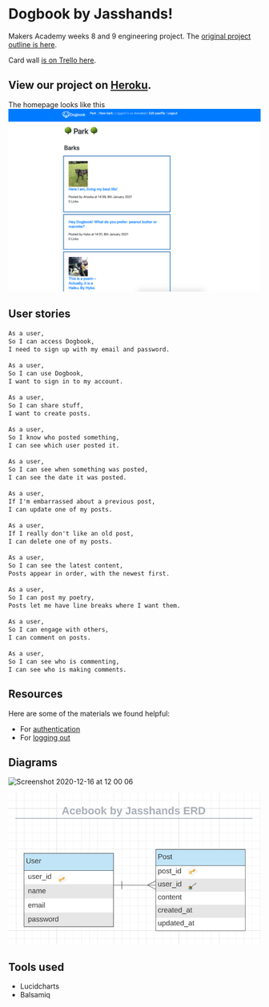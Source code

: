# Dogbook by Jasshands!

Makers Academy weeks 8 and 9 engineering project. The [original project outline is here](https://github.com/makersacademy/course/tree/master/engineering_projects/rails).

Card wall [is on Trello here](https://trello.com/b/56RoJ3Aw/acebook-jasshands).

<!-- ## Project process
[CONTRIBUTING.md](CONTRIBUTING.md) -->

## View our project on [Heroku](https://stark-badlands-89046.herokuapp.com/).

The homepage looks like this
![homepage screenshot](app/assets/images/homepage-screenshot.png)

## User stories

```
As a user,
So I can access Dogbook,
I need to sign up with my email and password.

As a user,
So I can use Dogbook,
I want to sign in to my account.

As a user,
So I can share stuff,
I want to create posts.

As a user,
So I know who posted something,
I can see which user posted it.

As a user,
So I can see when something was posted,
I can see the date it was posted.

As a user,
If I'm embarrassed about a previous post,
I can update one of my posts.

As a user,
If I really don't like an old post,
I can delete one of my posts.

As a user,
So I can see the latest content,
Posts appear in order, with the newest first.

As a user,
So I can post my poetry,
Posts let me have line breaks where I want them.

As a user,
So I can engage with others,
I can comment on posts.

As a user,
So I can see who is commenting,
I can see who is making comments.

```


## Resources

Here are some of the materials we found helpful:

- For [authentication](https://levelup.gitconnected.com/simple-authentication-guide-with-ruby-on-rails-16a6255f0be8)
- For [logging out](https://moustafamm.medium.com/authentication-in-rails-sign-up-log-in-and-log-out-8042b35b4325)

## Diagrams

<img width="818" alt="Screenshot 2020-12-16 at 12 00 06" src="https://user-images.githubusercontent.com/71889577/102346099-40d0c480-3f96-11eb-9848-da9b97c8002a.png">

![Entity relationship diagram – users and posts](images/Acebook_ERD.png)


## Tools used
- Lucidcharts
- Balsamiq
